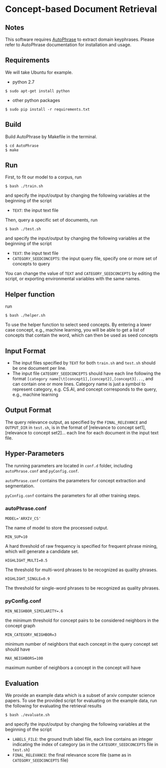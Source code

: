 # Concept-based Document Retrieval


## Notes

This software requires [AutoPhrase](https://github.com/shangjingbo1226/AutoPhrase) to extract domain keyphrases. Please refer to AutoPhrase documentation for installation and usage.

## Requirements

We will take Ubuntu for example.

* python 2.7
```
$ sudo apt-get install python
```
* other python packages
```
$ sudo pip install -r requirements.txt
```

## Build
Build AutoPhrase by Makefile in the terminal.
```
$ cd AutoPhrase
$ make
```

## Run
First, to fit our model to a corpus, run
```
$ bash ./train.sh
```
and specify the input/output by changing the following variables at the beginning of the script
* ```TEXT```: the input text file

Then, query a specific set of documents, run
```
$ bash ./test.sh
```
and specify the input/output by changing the following variables at the beginning of the script
* ```TEXT```: the input text file
* ```CATEGORY_SEEDCONCEPTS```: the input query file, specify one or more set of concepts to query

You can change the value of ```TEXT``` and ```CATEGORY_SEEDCONCEPTS``` by editing the script, or exporting environmental variables with the same names.

## Helper function
run
```
$ bash ./helper.sh
```
To use the helper function to select seed concepts. By entering a lower case concept, e.g., machine learning, you will be able to get a list of concepts that contain the word, which can then be used as seed concepts

## Input Format
* The input files specified by ```TEXT``` for both ```train.sh``` and ```test.sh``` should be one document per line.
* The input file ```CATEGORY_SEEDCONCEPTS``` should have each line following the format ```[category name]\t[concept1],[concept2],[concept3]...```, and can contain one or more lines. Category name is just a symbol to represent category, e.g. CS.AI, and concept corresponds to the query, e.g., machine learning

## Output Format
The query relevance output, as specified by the `FINAL_RELEVANCE` and `OUTPUT_DIR` in ```test.sh```, is in the format of [relevance to concept set1], [relevance to concept set2]... each line for each document in the input text file.


## Hyper-Parameters
The running parameters are located in `conf.d` folder, including `autoPhrase.conf` and `pyConfig.conf`.

`autoPhrase.conf` contains the parameters for concept extraction and segmentation.

`pyConfig.conf` contains the parameters for all other training steps.

### autoPhrase.conf

```
MODEL='ARXIV_CS'
```

The name of model to store the processed output.

```
MIN_SUP=10
```

A hard threshold of raw frequency is specified for frequent phrase mining, which
will generate a candidate set.

```
HIGHLIGHT_MULTI=0.5
```

The threshold for multi-word phrases to be recognized as quality phrases.


```
HIGHLIGHT_SINGLE=0.9
```

The threshold for single-word phrases to be recognized as quality phrases.

### pyConfig.conf


```
MIN_NEIGHBOR_SIMILARITY=.6
```
the minimum threshold for concept pairs to be considered neighbors in the concept graph

```
MIN_CATEGORY_NEIGHBOR=3
```
minimum number of neighbors that each concept in the query concept set should have

```
MAX_NEIGHBORS=100
```
maximum number of neighbors a concept in the concept will have

## Evaluation
We provide an example data which is a subset of arxiv computer science papers. To use the provided script for evaluating on the example data, run the following for evaluating the retrieval results
```
$ bash ./evaluate.sh
```
and specify the input/output by changing the following variables at the beginning of the script
* ```LABELS_FILE```: the ground truth label file, each line contains an integer indicating the index of category (as in the ```CATEGORY_SEEDCONCEPTS``` file in ```test.sh```)
* ```FINAL_RELEVANCE```: the final relevance score file (same as in ```CATEGORY_SEEDCONCEPTS``` file)
